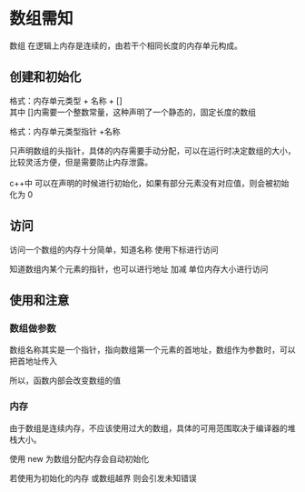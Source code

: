 # 数组需知

数组 在逻辑上内存是连续的，由若干个相同长度的内存单元构成。

## 创建和初始化

格式：内存单元类型 + 名称 + []<br>其中 []内需要一个整数常量，这种声明了一个静态的，固定长度的数组<br>

格式：内存单元类型指针 +名称 <br>

只声明数组的头指针，具体的内存需要手动分配，可以在运行时决定数组的大小，比较灵活方便，但是需要防止内存泄露。<br>
<br>
c++中 可以在声明的时候进行初始化，如果有部分元素没有对应值，则会被初始化为 0


## 访问
访问一个数组的内存十分简单，知道名称 使用下标进行访问 <br>

知道数组内某个元素的指针，也可以进行地址 加减 单位内存大小进行访问<br>


## 使用和注意

### 数组做参数
数组名称其实是一个指针，指向数组第一个元素的首地址，数组作为参数时，可以把首地址传入<br>

所以，函数内部会改变数组的值
### 内存

由于数组是连续内存，不应该使用过大的数组，具体的可用范围取决于编译器的堆栈大小。<br>

使用 new 为数组分配内存会自动初始化<br>

若使用为初始化的内存 或数组越界 则会引发未知错误